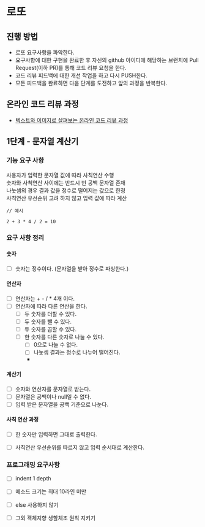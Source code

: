 # 로또
## 진행 방법
* 로또 요구사항을 파악한다.
* 요구사항에 대한 구현을 완료한 후 자신의 github 아이디에 해당하는 브랜치에 Pull Request(이하 PR)를 통해 코드 리뷰 요청을 한다.
* 코드 리뷰 피드백에 대한 개선 작업을 하고 다시 PUSH한다.
* 모든 피드백을 완료하면 다음 단계를 도전하고 앞의 과정을 반복한다.

## 온라인 코드 리뷰 과정
* [텍스트와 이미지로 살펴보는 온라인 코드 리뷰 과정](https://github.com/next-step/nextstep-docs/tree/master/codereview)

## 1단계 - 문자열 계산기

### 기능 요구 사항
사용자가 입력한 문자열 값에 따라 사칙연산 수행  
숫자와 사칙연산 사이에는 반드시 빈 공백 문자열 존재  
나눗셈의 경우 결과 값을 정수로 떨어지는 값으로 한정  
사칙연산 우선순위 고려 하지 않고 입력 값에 따라 계산
```
// 예시

2 + 3 * 4 / 2 = 10
```

### 요구 사항 정리

#### 숫자

- [ ]  숫자는 정수이다. (문자열을 받아 정수로 파싱한다.)

#### 연산자

- [ ]  연산자는 + - / * 4개 이다.
- [ ]  연산자에 따라 다른 연산을 한다.
   - [ ]  두 숫자를 더할 수 있다.
   - [ ]  두 숫자를 뺄 수 있다.
   - [ ]  두 숫자를 곱할 수 있다.
   - [ ]  한 숫자를 다른 숫자로 나눌 수 있다.
      - [ ]  0으로 나눌 수 없다.
      - [ ]  나눗셈 결과는 정수로 나누어 떨어진다.
      - 
#### 계산기

- [ ]  숫자와 연산자를 문자열로 받는다.
- [ ]  문자열은 공백이나 null일 수 없다.
- [ ]  입력 받은 문자열을 공백 기준으로 나눈다.

#### 사칙 연산 과정

- [ ]  한 숫자만 입력하면 그대로 출력한다.
- [ ]  사칙연산 우선순위를 따르지 않고 입력 순서대로 계산한다.


### 프로그래밍 요구사항

- [ ]  indent 1 depth
- [ ]  메소드 크기는 최대 10라인 미만
- [ ]  else 사용하지 않기
- [ ]  그외 객체지향 생할체조 원칙 지키기


